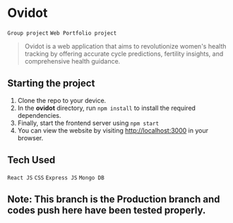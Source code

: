 # Ovidot
`Group project` `Web Portfolio project`

> Ovidot is a web application that aims to revolutionize women's health tracking by offering accurate cycle predictions, fertility insights, and comprehensive health guidance.

## Starting the project

1. Clone the repo to your device.
3. In the **ovidot** directory, run `npm install` to install the required dependencies.
4. Finally, start the frontend server using `npm start`
5. You can view the website by visiting [http://localhost:3000](http://localhost:3000) in your browser.

## Tech Used

`React JS` `CSS` `Express JS` `Mongo DB` 

## Note: This branch is the Production branch and codes push here have been tested properly.
